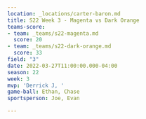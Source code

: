 ```yaml
---
location: _locations/carter-baron.md
title: S22 Week 3 - Magenta vs Dark Orange
teams-score:
- team: _teams/s22-magenta.md
  score: 20
- team: _teams/s22-dark-orange.md
  score: 33
field: "3"
date: 2022-03-27T11:00:00.000-04:00
season: 22
week: 3
mvp: 'Derrick J, '
game-ball: Ethan, Chase
sportsperson: Joe, Evan

---
```

